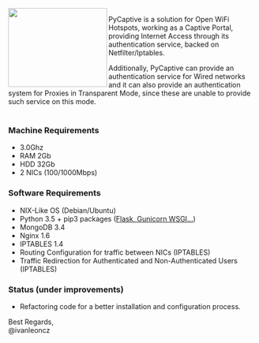
<img align="left" width="200" height="160" src="https://raw.githubusercontent.com/ivanlmj/PyCaptive/master/app/static/pycaptive_logo.png">
<p>PyCaptive is a solution for Open WiFi Hotspots, working as a Captive Portal, providing Internet Access through its authentication service, backed on Netfilter/Iptables.

<p>Additionally, PyCaptive can provide an authentication service for Wired networks and it can also provide an authentication system for Proxies in Transparent Mode, since these are unable to provide such service on this mode.
<br><br>

### Machine Requirements
- 3.0Ghz
- RAM 2Gb
- HDD 32Gb
- 2 NICs (100/1000Mbps)

### Software Requirements
- NIX-Like OS (Debian/Ubuntu)
- Python 3.5 + pip3 packages ([Flask, Gunicorn WSGI...](https://github.com/ivanlmj/PyCaptive/blob/master/requirements.txt))
- MongoDB 3.4
- Nginx 1.6
- IPTABLES 1.4
- Routing Configuration for traffic between NICs (IPTABLES)
- Traffic Redirection for Authenticated and Non-Authenticated Users (IPTABLES)

### Status (under improvements)
- Refactoring code for a better installation and configuration process.


Best Regards,<br>@ivanleoncz
